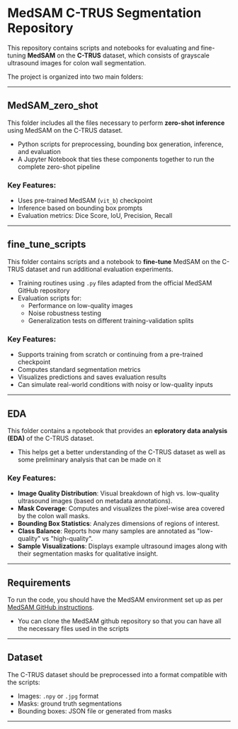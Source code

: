 # MedSAM C-TRUS Segmentation Repository

This repository contains scripts and notebooks for evaluating and fine-tuning **MedSAM** on the **C-TRUS** dataset, which consists of grayscale ultrasound images for colon wall segmentation.

The project is organized into two main folders:

---

## MedSAM_zero_shot

This folder includes all the files necessary to perform **zero-shot inference** using MedSAM on the C-TRUS dataset.

- Python scripts for preprocessing, bounding box generation, inference, and evaluation
- A Jupyter Notebook that ties these components together to run the complete zero-shot pipeline

### Key Features:
- Uses pre-trained MedSAM (`vit_b`) checkpoint
- Inference based on bounding box prompts
- Evaluation metrics: Dice Score, IoU, Precision, Recall

---

## fine_tune_scripts

This folder contains scripts and a notebook to **fine-tune** MedSAM on the C-TRUS dataset and run additional evaluation experiments.

- Training routines using `.py` files adapted from the official MedSAM GitHub repository
- Evaluation scripts for:
  - Performance on low-quality images
  - Noise robustness testing
  - Generalization tests on different training-validation splits

### Key Features:
- Supports training from scratch or continuing from a pre-trained checkpoint
- Computes standard segmentation metrics
- Visualizes predictions and saves evaluation results
- Can simulate real-world conditions with noisy or low-quality inputs

---
## EDA

This folder contains a npotebook that provides an  **eploratory data analysis (EDA)** of the C-TRUS dataset.

- This helps get a better understanding of the C-TRUS dataset as well as some preliminary analysis that can be made on it

### Key Features:
- **Image Quality Distribution**: Visual breakdown of high vs. low-quality ultrasound images (based on metadata annotations).
- **Mask Coverage**: Computes and visualizes the pixel-wise area covered by the colon wall masks.
- **Bounding Box Statistics**: Analyzes dimensions of regions of interest.
- **Class Balance**: Reports how many samples are annotated as "low-quality" vs "high-quality".
- **Sample Visualizations**: Displays example ultrasound images along with their segmentation masks for qualitative insight.

---

## Requirements

To run the code, you should have the MedSAM environment set up as per [MedSAM GitHub instructions](https://github.com/bowang-lab/MedSAM).
- You can clone the MedSAM github repository so that you can have all the necessary files used in the scripts

---

##  Dataset

The C-TRUS dataset should be preprocessed into a format compatible with the scripts:
- Images: `.npy` or `.jpg` format
- Masks: ground truth segmentations
- Bounding boxes: JSON file or generated from masks

---



